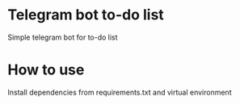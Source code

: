 # Telegram bot to-do list
Simple telegram bot for to-do list
# How to use
Install dependencies from requirements.txt and virtual environment
